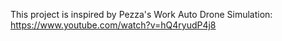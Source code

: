 This project is inspired by Pezza's Work Auto Drone Simulation: https://www.youtube.com/watch?v=hQ4ryudP4j8

 
